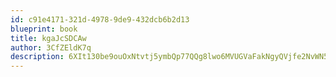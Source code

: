 ```yaml
---
id: c91e4171-321d-4978-9de9-432dcb6b2d13
blueprint: book
title: kgaJcSDCAw
author: 3CfZEldK7q
description: 6XIt130be9ouOxNtvtj5ymbQp77QQg8lwo6MVUGVaFakNgyQVjfe2NvWN5o294NcdJy0FQtFja8PM4okdZ7Revqgryn6RQdSE4H1
---
```

